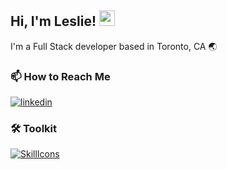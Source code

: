 ## Hi, I'm Leslie! <img src="https://media.giphy.com/media/hvRJCLFzcasrR4ia7z/giphy.gif" width="25px">

I'm a Full Stack developer based in Toronto, CA 🌏

### 📫 How to Reach Me
[![linkedin](https://img.shields.io/badge/linkedin-0A66C2?style=for-the-badge&logo=linkedin&logoColor=white)](https://www.linkedin.com/in/leslie-alhassan/)

  
### 🛠 Toolkit
[![SkillIcons](https://skillicons.dev/icons?i=ts,html,sass,react,vite,jest,nodejs,express,tailwind,mysql,git,postman,vscode)](https://skillicons.dev)


  
